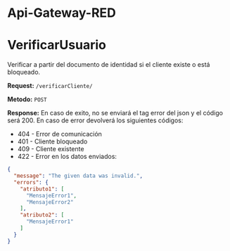 # Api-Gateway-RED
# VerificarUsuario

Verificar a partir del documento de identidad si el cliente existe o está bloqueado.

**Request:** `/verificarCliente/`

**Metodo:** `POST`

**Response:**
En caso de exito, no se enviará el tag error del json y el código será 200.
En caso de error devolverá los siguientes códigos:

* 404 - Error de comunicación
* 401 - Cliente bloqueado
* 409 - Cliente existente
* 422 - Error en los datos enviados:

```json
{
  "message": "The given data was invalid.",
  "errors": {
    "atributo1": [
      "MensajeError1",
      "MensajeError2"
    ],
    "atributo2": [
      "MensajeError1"
    ]
  }
}
```
